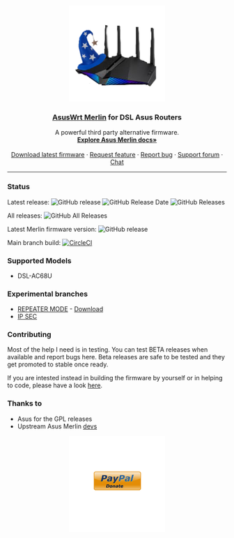 <p align="center">
    <img src="logo.png" alt="logo" width="220" height="220">
</p>

<h3 align="center">
    <a href="https://github.com/RMerl/asuswrt-merlin/wiki/About-Asuswrt">AsusWrt Merlin</a> 
    for 
    DSL Asus Routers
</h3>

<p align="center">
  A powerful third party alternative firmware.
  <br>
  <a href="https://github.com/RMerl/asuswrt-merlin/wiki"><strong>Explore Asus Merlin docs»</strong></a>
  <br>
  <br>
  <a href="https://github.com/gnuton/asuswrt-merlin.ng/releases/latest">Download latest firmware</a>
  ·
  <a href="https://github.com/gnuton/asuswrt-merlin.ng/issues/new?assignees=&labels=enhancement&template=feature_request.md">Request feature</a>
  ·
  <a href="https://github.com/gnuton/asuswrt-merlin.ng/issues/new?assignees=&labels=bug&template=bug_report.md">Report bug</a>
  ·
  <a href="https://www.snbforums.com/threads/asuswrt-merlin-386-x-alphas-for-dsl-ac68u-are-now-available.68295/">Support forum</a>
  ·
  <a href="https://gitter.im/asuswrt/merlin-dsl">Chat</a>
</p>

---------------------

### Status
Latest release:
![GitHub release](https://img.shields.io/github/release/gnuton/asuswrt-merlin.ng.svg) 
![GitHub Release Date](https://img.shields.io/github/release-date/gnuton/asuswrt-merlin.ng.svg)
![GitHub Releases](https://img.shields.io/github/downloads/gnuton/asuswrt-merlin.ng/latest/total.svg)

All releases:
![GitHub All Releases](https://img.shields.io/github/downloads/gnuton/asuswrt-merlin.ng/total.svg)

Latest Merlin firmware version: ![GitHub release](https://img.shields.io/github/tag/RMerl/asuswrt-merlin.ng.svg)

Main branch build: [![CircleCI](https://circleci.com/gh/gnuton/asuswrt-merlin.ng/tree/dsl-master.svg?style=svg)](https://circleci.com/gh/gnuton/asuswrt-merlin.ng/tree/dsl-master)

### Supported Models
* DSL-AC68U

### Experimental branches
* [REPEATER MODE](https://github.com/gnuton/asuswrt-merlin.ng/tree/dsl-feature-repeater) - [Download](https://github.com/gnuton/asuswrt-merlin.ng/releases/tag/gnuton-snapshot-feature-repeater)
* [IP SEC](https://github.com/gnuton/asuswrt-merlin.ng/tree/dsl-feature-ipsec)

### Contributing
Most of the help I need is in testing. You can test BETA releases when available and report bugs here.
Beta releases are safe to be tested and they get promoted to stable once ready.

If you are intested instead in building the firmware by yourself or in helping to code, please have a look [here](https://github.com/gnuton/asuswrt-merlin.ng/blob/master/CONTRIBUTE.md).

### Thanks to
- Asus for the GPL releases
- Upstream Asus Merlin [devs](https://github.com/RMerl/asuswrt-merlin.ng/graphs/contributors)

<p align="center">
    <a href="https://www.paypal.me/gnuton">
        <img src="donate.png" alt="donate" width="220" height="220"/>
    </a>
</p>

